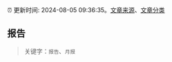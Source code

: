 :alarm_clock: 更新时间: 2024-08-05 09:36:35。[文章来源](/README.md)、[文章分类](/TAGS.md)

## 报告


> 关键字：`报告`、`月报`



